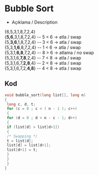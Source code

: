 # Bubble Sort 

* Açıklama / Description

{6,5,3,1,8,7,2,4} </br>
{**5,6**,3,1,8,7,2,4} -- 5 < 6 -> atla / swap </br>
{5,**3,6**,1,8,7,2,4} -- 3 < 6 -> atla / swap </br>
{5,3,**1,6**,8,7,2,4} -- 1 < 6 -> atla / swap </br>
{5,3,1,**6,8**,7,2,4} -- 8 > 6 -> atlama / no swap </br>
{5,3,1,6,**7,8**,2,4} -- 7 < 8 -> atla / swap </br>
{5,3,1,6,7,**2,8**,4} -- 2 < 8 -> atla / swap </br>
{5,3,1,6,7,2,**4,8**} -- 4 < 8 -> atla / swap </br>

## Kod 
``` c
void bubble_sort(long list[], long n)
{
 long c, d, t;
 for (c = 0 ; c < ( n - 1 ); c++)
 {
 for (d = 0 ; d < n - c - 1; d++)
 {
 if (list[d] > list[d+1])
 {
 /* Swapping */
 t = list[d];
 list[d] = list[d+1];
 list[d+1] = t;
 }
 }
 }
}
```
